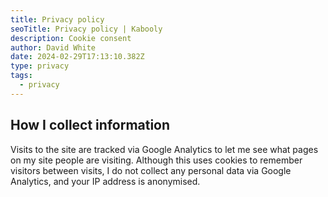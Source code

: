 ```yaml
---
title: Privacy policy
seoTitle: Privacy policy | Kabooly
description: Cookie consent
author: David White
date: 2024-02-29T17:13:10.382Z
type: privacy
tags:
  - privacy
---
```

## How I collect information

Visits to the site are tracked via Google Analytics to let me see what pages on my site people are visiting. Although this uses cookies to remember visitors between visits, I do not collect any personal data via Google Analytics, and your IP address is anonymised.
